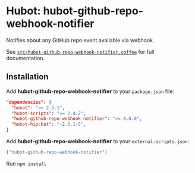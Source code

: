 # Hubot: hubot-github-repo-webhook-notifier

Notifies about any GitHub repo event available via webhook.

See [`src/hubot-github-repo-webhook-notifier.coffee`](src/hubot-github-repo-webhook-notifier.coffee) for full documentation.

## Installation

Add **hubot-github-repo-webhook-notifier** to your `package.json` file:

```json
"dependencies": {
  "hubot": ">= 2.5.1",
  "hubot-scripts": ">= 2.4.2",
  "hubot-github-repo-webhook-notifier": ">= 0.0.0",
  "hubot-hipchat": "~2.5.1-5",
}
```

Add **hubot-github-repo-webhook-notifier** to your `external-scripts.json`:

```json
["hubot-github-repo-webhook-notifier"]
```

Run `npm install`

